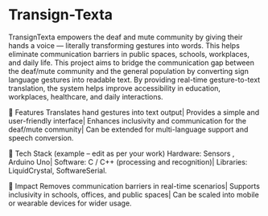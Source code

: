 # Transign-Texta
TransignTexta empowers the deaf and mute community by giving their hands a voice — literally transforming gestures into words. This helps eliminate communication barriers in public spaces, schools, workplaces, and daily life.
This project aims to bridge the communication gap between the deaf/mute community and the general population by converting sign language gestures into readable text. By providing real-time gesture-to-text translation, the system helps improve accessibility in education, workplaces, healthcare, and daily interactions.

🔹 Features
Translates hand gestures into text output|
Provides a simple and user-friendly interface|
Enhances inclusivity and communication for the deaf/mute community|
Can be extended for multi-language support and speech conversion.

🔹 Tech Stack (example – edit as per your work)
Hardware: Sensors , Arduino Uno|
Software: C / C++  (processing and recognition)|
Libraries: LiquidCrystal, SoftwareSerial.

🔹 Impact
Removes communication barriers in real-time scenarios|
Supports inclusivity in schools, offices, and public spaces|
Can be scaled into mobile or wearable devices for wider usage.
